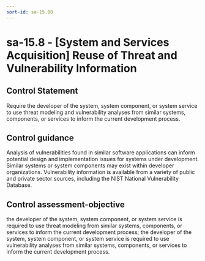 ```yaml
---
sort-id: sa-15.08
---
```


# sa-15.8 - \[System and Services Acquisition\] Reuse of Threat and Vulnerability Information

## Control Statement

Require the developer of the system, system component, or system service to use threat modeling and vulnerability analyses from similar systems, components, or services to inform the current development process.

## Control guidance

Analysis of vulnerabilities found in similar software applications can inform potential design and implementation issues for systems under development. Similar systems or system components may exist within developer organizations. Vulnerability information is available from a variety of public and private sector sources, including the NIST National Vulnerability Database.

## Control assessment-objective

the developer of the system, system component, or system service is required to use threat modeling from similar systems, components, or services to inform the current development process;
the developer of the system, system component, or system service is required to use vulnerability analyses from similar systems, components, or services to inform the current development process.
